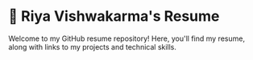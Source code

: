 # 💼 Riya Vishwakarma's Resume
Welcome to my GitHub resume repository! Here, you'll find my resume, along with links to my projects and technical skills.


